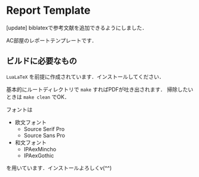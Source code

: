 # Report Template

[update] biblatexで参考文献を追加できるようにしました．

AC部屋のレポートテンプレートです．

## ビルドに必要なもの

`LuaLaTeX` を前提に作成されています．インストールしてください．

基本的にルートディレクトリで `make` すればPDFが吐き出されます．
掃除したいときは `make clean` でOK．

フォントは

- 欧文フォント
    - Source Serif Pro
    - Source Sans Pro
- 和文フォント
    - IPAexMincho
    - IPAexGothic

を用いています．インストールよろしくv(^^)
